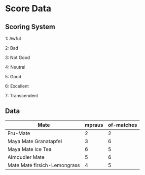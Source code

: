 # Score Data

## Scoring System

1: Awful

2: Bad

3: Not Good

4: Neutral

5: Good

6: Excellent

7: Transcendent

## Data

Mate					                | mpraus	| of-matches
----------------------------- | -------	| --------
Fru-Mate			                | 2				|	2
Maya Mate Granatapfel         | 3  			| 6
Maya Mate Ice Tea             | 6       | 5
Almdudler Mate                | 5       | 6
Mate Mate firsich-Lemongrass  | 4       | 5
